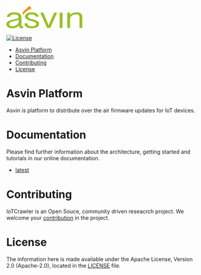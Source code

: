<img src="images/logo.png" width="200"/>

[![License](https://img.shields.io/badge/License-Apache%202.0-blue.svg)](LICENSE)

- [Asvin Platform](#asvin-platform)
- [Documentation](#documentation)
- [Contributing](#contributing)
- [License](#license)

# Asvin Platform

Asvin is platform to distribute over the air firmware updates for IoT devices.

# Documentation

Please find further information about the architecture, getting started and tutorials in our online documentation.

- [latest](https://asvin.readthedocs.io/en/latest/index.html)

# Contributing

IoTCrawler is an Open Souce, community driven reseacrch project. We welcome your [contribution](https://asvin.readthedocs.io/en/latest/contributing/contributing.html) in the project.

# License

The information here is made available under the Apache License, Version 2.0 (Apache-2.0), located in the [LICENSE](LICENSE) file.
